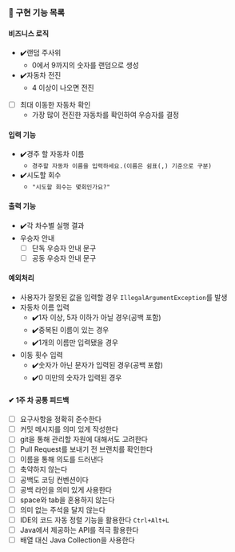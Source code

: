 ### 📝 구현 기능 목록

#### 비즈니스 로직

- ✔️랜덤 주사위
    - 0에서 9까지의 숫자를 랜덤으로 생성
- ✔️자동차 전진
    - 4 이상이 나오면 전진
- [ ] 최대 이동한 자동차 확인
    - 가장 많이 전진한 자동차를 확인하여 우승자를 결정

#### 입력 기능

- ✔️경주 할 자동차 이름
    - ```경주할 자동차 이름을 입력하세요.(이름은 쉼표(,) 기준으로 구분)```
- ✔️시도할 회수
    - ```"시도할 회수는 몇회인가요?"```

#### 출력 기능

- ✔️각 차수별 실행 결과
- 우승자 안내
    - [ ] 단독 우승자 안내 문구
    - [ ] 공동 우승자 안내 문구

#### 예외처리

- 사용자가 잘못된 값을 입력할 경우 `IllegalArgumentException`를 발생
- 자동차 이름 입력
    - ✔️1자 이상, 5자 이하가 아닐 경우(공백 포함)
    - ✔️중복된 이름이 있는 경우
    - ✔️1개의 이름만 입력됐을 경우
- 이동 횟수 입력
    - ✔️숫자가 아닌 문자가 입력된 경우(공백 포함)
    - ✔️0 미만의 숫자가 입력된 경우

#### ✔ 1주 차 공통 피드백

- [ ] 요구사항을 정확히 준수한다
- [ ] 커밋 메시지를 의미 있게 작성한다
- [ ] git을 통해 관리할 자원에 대해서도 고려한다
- [ ] Pull Request를 보내기 전 브랜치를 확인한다
- [ ] 이름을 통해 의도를 드러낸다
- [ ] 축약하지 않는다
- [ ] 공백도 코딩 컨벤션이다
- [ ] 공백 라인을 의미 있게 사용한다
- [ ] space와 tab을 혼용하지 않는다
- [ ] 의미 없는 주석을 달지 않는다
- [ ] IDE의 코드 자동 정렬 기능을 활용한다   `Ctrl+Alt+L`
- [ ] Java에서 제공하는 API를 적극 활용한다
- [ ] 배열 대신 Java Collection을 사용한다